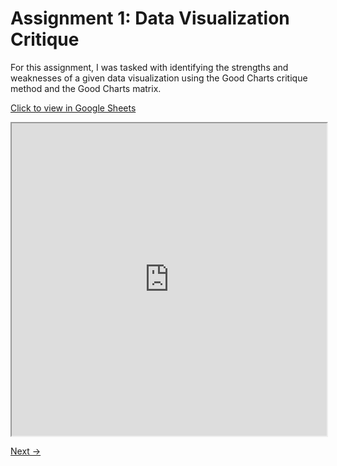 # Assignment 1: Data Visualization Critique 

For this assignment, I was tasked with identifying the strengths and weaknesses of a given data visualization using the Good Charts critique method and the Good Charts matrix. 

[Click to view in Google Sheets](https://docs.google.com/spreadsheets/d/1dT4hSPAmbzQP5jiMFWz6yhKa9lW6aaSUR5Fxu6HYL_I/edit?usp=sharing)

<iframe src="https://docs.google.com/spreadsheets/d/e/2PACX-1vS_quO8O9wryYl8lXLbkqDah7SL0w3XxMwT349yYf_LxA6MGfm0PMWsv4A2qu87zivEGTqLeIONuLjI/pubhtml?widget=true&amp;headers=false" width="100%" height="500"></iframe>




[Next ->](/OECD.md)
